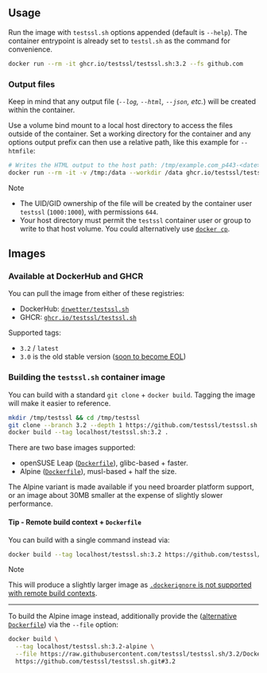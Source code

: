 ## Usage

Run the image with `testssl.sh` options appended (default is `--help`). The container entrypoint is already set to `testsl.sh` as the command for convenience.

```bash
docker run --rm -it ghcr.io/testssl/testssl.sh:3.2 --fs github.com
```

### Output files

Keep in mind that any output file (_`--log`, `--html`, `--json`, etc._) will be created within the container.

Use a volume bind mount to a local host directory to access the files outside of the container. Set a working directory for the container and any options output prefix can then use a relative path, like this example for `--htmfile`:

```bash
# Writes the HTML output to the host path: /tmp/example.com_p443-<date>-<time>.html
docker run --rm -it -v /tmp:/data --workdir /data ghcr.io/testssl/testssl.sh:3.2 --htmlfile ./ example.com
```

> [!NOTE]
> - The UID/GID ownership of the file will be created by the container user `testssl` (`1000:1000`), with permissions `644`.
> - Your host directory must permit the `testssl` container user or group to write to that host volume. You could alternatively use [`docker cp`](https://docs.docker.com/reference/cli/docker/container/cp/).

## Images

### Available at DockerHub and GHCR

You can pull the image from either of these registries:
- DockerHub: [`drwetter/testssl.sh`](https://hub.docker.com/r/drwetter/testssl.sh)
- GHCR: [`ghcr.io/testssl/testssl.sh`](https://github.com/testssl/testssl.sh/pkgs/container/testssl.sh)

Supported tags:
- `3.2` / `latest`
- `3.0` is the old stable version ([soon to become EOL](https://github.com/testssl/testssl.sh/tree/3.0#status))

### Building the `testssl.sh` container image

You can build with a standard `git clone` + `docker build`. Tagging the image will make it easier to reference.

```bash
mkdir /tmp/testssl && cd /tmp/testssl
git clone --branch 3.2 --depth 1 https://github.com/testssl/testssl.sh .
docker build --tag localhost/testssl.sh:3.2 .
```

There are two base images supported:
- openSUSE Leap ([`Dockerfile`](./Dockerfile)), glibc-based + faster.
- Alpine ([`Dockerfile`](./Dockerfile.alpine)), musl-based + half the size.

The Alpine variant is made available if you need broarder platform support, or an image about 30MB smaller at the expense of slightly slower performance.

#### Tip - Remote build context + `Dockerfile`

You can build with a single command instead via:

```bash
docker build --tag localhost/testssl.sh:3.2 https://github.com/testssl/testssl.sh.git#3.2
```

> [!NOTE]
> This will produce a slightly larger image as [`.dockerignore` is not supported with remote build contexts](https://github.com/docker/buildx/issues/3169).

---

To build the Alpine image instead, additionally provide the ([alternative `Dockerfile`](./Dockerfile.alpine)) via the `--file` option:

```bash
docker build \
  --tag localhost/testssl.sh:3.2-alpine \
  --file https://raw.githubusercontent.com/testssl/testssl.sh/3.2/Dockerfile.alpine \
  https://github.com/testssl/testssl.sh.git#3.2
```
